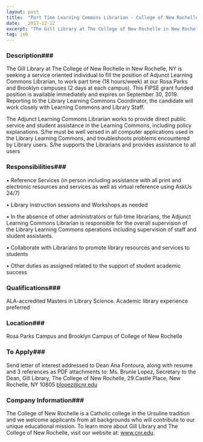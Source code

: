 ```yaml
---
layout: post
title:  "Part Time Learning Commons Librarian - College of New Rochelle"
date:   2017-12-22
excerpt: "The Gill Library at The College of New Rochelle in New Rochelle, NY is seeking a service oriented individual to fill the position of Adjunct Learning Commons Librarian, to work part time (18 hours/week) at our Rosa Parks and Brooklyn campuses (2 days at each campus). This FIPSE grant funded..."
tag: job
---
```


### Description###

The Gill Library at The College of New Rochelle in New Rochelle, NY is seeking a service oriented individual to fill the position of Adjunct Learning Commons Librarian, to work part time (18 hours/week) at our Rosa Parks and Brooklyn campuses (2 days at each campus). This FIPSE grant funded position is available immediately and expires on September 30, 2019. Reporting to the Library Learning Commons Coordinator, the candidate will work closely with Learning Commons and Library Staff.

The Adjunct Learning Commons Librarian works to provide direct public service and student assistance in the Learning Commons, including policy explanations. S/he must be well versed in all computer applications used in the Library Learning Commons, and troubleshoots problems encountered by Library users. S/he supports the Librarians and provides assistance to all users


### Responsibilities###


• 	Reference Services (in person including assistance with all print and electronic resources and services as well as virtual reference using AskUs 24/7)

• 	Library Instruction sessions and Workshops as needed 

• 	In the absence of other administrators or full-time librarians, the Adjunct Learning Commons Librarian is responsible for the overall supervision of the Library Learning Commons operations including supervision of staff and student assistants. 

• 	Collaborate with Librarians to promote library resources and services to students

• 	Other duties as assigned related to the support of student academic success



### Qualifications###

ALA-accredited Masters in Library Science.  Academic library experience preferred




### Location###

Rosa Parks Campus and Brooklyn Campus of College of New Rochelle




### To Apply###

Send letter of interest addressed to Dean Ana Fontoura, along with resume and 3 references as PDF attachments to: Ms. Brunie Lopez, Secretary to the Dean, Gill Library, The College of New Rochelle, 29 Castle Place, New Rochelle, NY 10805 blopez@cnr.edu


### Company Information###

The College of New Rochelle is a Catholic college in the Ursuline tradition and we welcome applicants from all backgrounds who will contribute to our unique educational mission. To learn more about Gill Library and The College of New Rochelle, visit our website at: www.cnr.edu.



